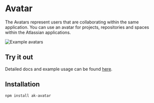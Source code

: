 # Avatar

The Avatars represent users that are collaborating within the same application. You can use an avatar for projects, repositories and spaces within the Atlassian applications.

![Example avatars](https://i.imgur.com/77JxBkf.png)

## Try it out

Detailed docs and example usage can be found [here](https://aui-cdn.atlassian.com/atlaskit/stories/ak-avatar/@VERSION@/).

## Installation

```sh
npm install ak-avatar
```
